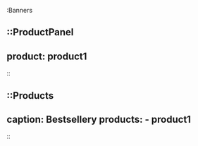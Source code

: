 :Banners

::ProductPanel
---
product: product1
---
::

::Products
---
caption: Bestsellery
products: 
    - product1
---
::